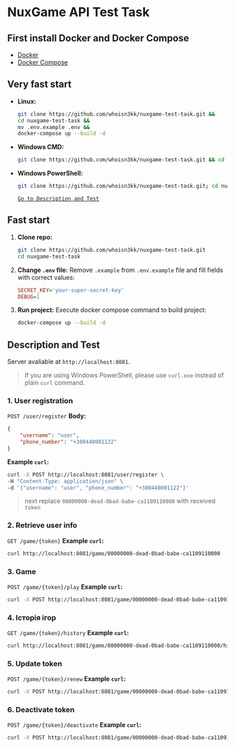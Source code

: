 # NuxGame API Test Task

## First install Docker and Docker Compose

* [Docker](https://www.docker.com/get-started)
* [Docker Compose](https://docs.docker.com/compose/install/)

## Very fast start
 -  **Linux:**
    ```bash
    git clone https://github.com/whoisn3kk/nuxgame-test-task.git &&
    cd nuxgame-test-task &&
    mv .env.example .env &&
    docker-compose up --build -d
    ```

 -  **Windows CMD:**
    ```bash
    git clone https://github.com/whoisn3kk/nuxgame-test-task.git && cd nuxgame-test-task && move .env.example .env && docker-compose up --build -d
    ```

 -  **Windows PowerShell:**
    ```bash
    git clone https://github.com/whoisn3kk/nuxgame-test-task.git; cd nuxgame-test-task; mv .env.example .env; docker-compose up --build -d
    ```

    [`Go to Description and Test`](#dev)


## Fast start

1.  **Clone repo:**
    ```bash
    git clone https://github.com/whoisn3kk/nuxgame-test-task.git
    cd nuxgame-test-task
    ```

2.  **Change `.env` file:**
    Remove `.example` from `.env.example` file and fill fields with correct values:
    ```ini
    SECRET_KEY='your-super-secret-key'
    DEBUG=1
    ```

3.  **Run project:**
    Execute docker compose command to build project:
    ```bash
    docker-compose up --build -d
    ```

<h2 id="dev"> Description and Test </h2>

Server avaliable at `http://localhost:8081`.

> If you are using Windows PowerShell, please use `curl.exe` instead of plain `curl` command.

### 1. User registration
`POST /user/register`
**Body:**
```json
{
    "username": "user",
    "phone_number": "+380440001122"
}
```
**Example `curl`:**
```bash
curl -X POST http://localhost:8081/user/register \
-H "Content-Type: application/json" \
-d '{"username": "user", "phone_number": "+380440001122"}'
```

> next replace `00000000-dead-0bad-babe-ca1109110000` with received `token`

### 2. Retrieve user info
`GET /game/{token}`
**Example `curl`:**
```bash
curl http://localhost:8081/game/00000000-dead-0bad-babe-ca1109110000
```

### 3. Game
`POST /game/{token}/play`
**Example `curl`:**
```bash
curl -X POST http://localhost:8081/game/00000000-dead-0bad-babe-ca1109110000/play
```

### 4. Історія ігор
`GET /game/{token}/history`
**Example `curl`:**
```bash
curl http://localhost:8081/game/00000000-dead-0bad-babe-ca1109110000/history
```

### 5. Update token
`POST /game/{token}/renew`
**Example `curl`:**
```bash
curl -X POST http://localhost:8081/game/00000000-dead-0bad-babe-ca1109110000/renew
```

### 6. Deactivate token
`POST /game/{token}/deactivate`
**Example `curl`:**
```bash
curl -X POST http://localhost:8081/game/00000000-dead-0bad-babe-ca1109110000/deactivate
```